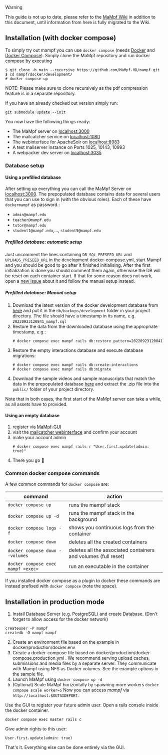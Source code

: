> [!warning]
> This guide is not up to date, please refer to the [MaMpf Wiki](https://github.com/MaMpf-HD/mampf/wiki/Installation-&-Setup) in addition to this document, until information from here is fully migrated to the Wiki.

## Installation (with docker compose)

To simply try out mampf you can use `docker compose` (needs [Docker](https://docs.docker.com/engine/install/) and [Docker Compose](https://docs.docker.com/compose/install/)). Simply clone the MaMpf repository and run docker compose by executing
```
$ git clone -b main --recursive https://github.com/MaMpf-HD/mampf.git
$ cd mampf/docker/development/
# docker compose up
```

NOTE: Please make sure to clone recursively as the pdf compression feature is in a separate repository.

If you have an already checked out version simply run:
```
git submodule update --init
```

You now have the following things ready:
* The MaMpf server on [localhost:3000](http://localhost:3000/)
* The mailcatcher service on [localhost:1080](http://localhost:1080/)
* The webinterface for ApacheSolr on [localhost:8983](http://localhost:8983/)
* A test mailserver instance on Ports 1025, 10143, 10993
* A webpacker dev server on [localhost:3035](http://localhost:3035/)

### Database setup

#### Using a prefilled database

After setting up everything you can call the MaMpf Server on <a href="http://localhost:3000/" target="_blank">localhost:3000</a>. The prepopulated database contains data for several users that you can use to sign in (with the obvious roles). Each of these have `dockermampf` as password.:

- `admin@mampf.edu`
- `teacher@mampf.edu`
- `tutor@mampf.edu`
- `student1@mampf.edu`,..., `student5@mampf.edu`

##### Prefilled database: automatic setup

Just uncomment the lines containing `DB_SQL_PRESEED_URL` and `UPLOADS_PRESEED_URL` in the development docker-compose.yml, start Mampf and you should be good to go after it finished initialising.
After the first initialization is done you should comment them again, otherwise the DB will be reset on each container start.
If that for some reason does not work, open a [new issue](https://github.com/MaMpf-HD/mampf/issues/new) about it and follow the manual setup instead.

##### Prefilled database: Manual setup

1. Download the latest version of the docker development database from <a href="https://heibox.uni-heidelberg.de/d/6fb4a9d2e7f54d8b9931/" target="_blank">here</a>
and put it in the `db/backups/development` folder in your project directory. The file should have a timestamp in its name, e.g. `20220923120841_mampf.sql`
2. Restore the data from the downloaded database using the appropriate timestamp, e.g.:
   ```
   # docker compose exec mampf rails db:restore pattern=20220923120841
   ```
3. Restore the empty interactions database and execute database migrations:
   ```
   # docker compose exec mampf rails db:create:interactions
   # docker compose exec mampf rails db:migrate
   ```
4. Download the sample videos and sample manuscripts that match the data in the prepopulated
     database <a href="https://heibox.uni-heidelberg.de/f/1c4804dcd78446139fd9/?dl=1" target="_blank">here</a> and extract the .zip file into the `public/` folder of your project directory.

Note that in both cases, the first start of the MaMpf server can take a while, as
all assets have to provided.

#### Using an empty database

1. register via <a href="http://localhost:3000/users/sign_up?" target="_blank">MaMpf-GUI</a>
2. visit the <a href="http://localhost:1080/" target="_blank">mailcatcher webinterface</a> and confirm your account
3. make your account admin
   ```
   # docker compose exec mampf rails r "User.first.update(admin: true)"
   ```
4. There you go :tada:

### Common docker compose commands

A few common commands for `docker compose` are:

| command                            | action                                                         |
| ---------------------------------- | -------------------------------------------------------------- |
| `docker compose up`                | runs the mampf stack                                           |
| `docker compose up -d`             | runs the mampf stack in the background                         |
| `docker compose logs -f`           | shows you continuous logs from the container                   |
| `docker compose down`              | deletes all the created containers                             |
| `docker compose down --volumes`    | deletes all the associated containers and volumes (full reset) |
| `docker compose exec mampf <exec>` | run an executable in the container                             |

If you installed docker compose as a plugin to docker these commands are instead prefixed with `docker compose` (note the space).


## Installation in production mode

 1. Install Database Server (e.g. PostgreSQL) and create Database.
   (Don't forget to allow access for the docker network)
```
createuser -P mampf
createdb -O mampf mampf
```
 2. Create an environment file based on the example in docker/production/docker.env
 3. Create a docker-compose file based on docker/production/docker-compose.production.yml . We recommend serving upload caches, submissions and media files by a separate server. They communicate with Mampf using NFS as Docker volumes. See the example options in the sample file.
 4. Launch MaMpf using `docker compose up -d`
 5. (Optional) Scale MaMpf horizontally by spawning more workers `docker compose scale worker=5`
  Now you can access *mampf* via `http://localhost:$OUTSIDEPORT`.

Use the GUI to register your future admin user.
Open a rails console inside the docker container.
```
docker compose exec master rails c
```
Give admin rights to this user:
```
User.first.update(admin: true)
```
That's it. Everything else can be done entirely via the GUI.
